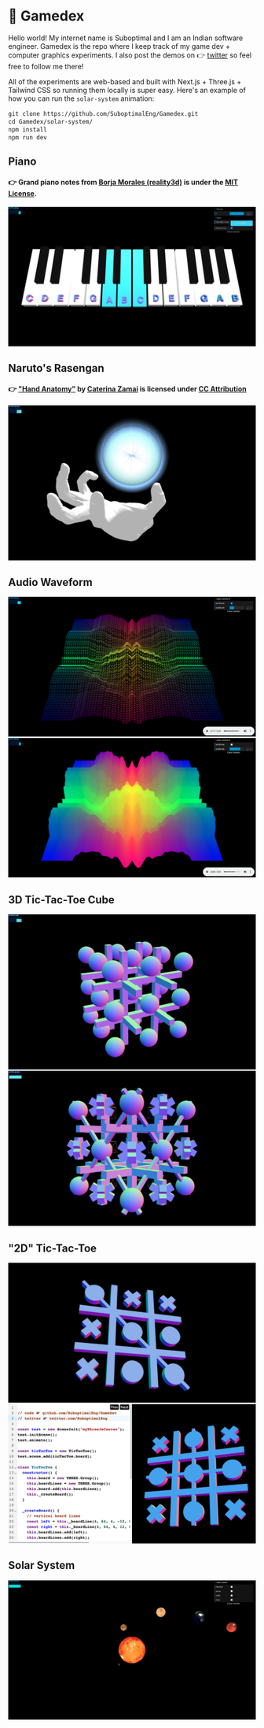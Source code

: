 # 👾 Gamedex

Hello world! My internet name is Suboptimal and I am an Indian software engineer. Gamedex is the repo where I keep track of my game dev + computer graphics experiments. I also post the demos on 👉 [twitter](https://www.twitter.com/SuboptimalEng) so feel free to follow me there!

All of the experiments are web-based and built with Next.js + Three.js + Tailwind CSS so running them locally is super easy. Here's an example of how you can run the `solar-system` animation:

```
git clone https://github.com/SuboptimalEng/Gamedex.git
cd Gamedex/solar-system/
npm install
npm run dev
```

## Piano

#### 👉 Grand piano notes from [Borja Morales (reality3d)](https://github.com/reality3d/3d-piano-player) is under the [MIT License](https://github.com/reality3d/3d-piano-player/blob/master/LICENSE).

<img src="/_demos/piano.png">

## Naruto's Rasengan

#### 👉 ["Hand Anatomy"](https://sketchfab.com/3d-models/hand-anatomy-ada8498be9754e9f90b2eecc1b4ef8c5) by [Caterina Zamai](https://www.artstation.com/zaccate) is licensed under [CC Attribution](https://creativecommons.org/licenses/by/4.0/)

<img src="/_demos/naruto-rasengan.png">

## Audio Waveform

<img src="/_demos/audio-waveform-1.png">
<img src="/_demos/audio-waveform-2.png">

## 3D Tic-Tac-Toe Cube

<img src="/_demos/tic-tac-toe-3d-1.png">
<img src="/_demos/tic-tac-toe-3d-2.png">

## "2D" Tic-Tac-Toe

<img src="/_demos/tic-tac-toe-1.png">
<img src="/_demos/tic-tac-toe-2.png">

## Solar System

<img src="/_demos/solar-system.png">
